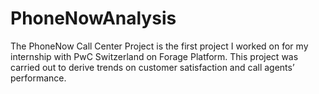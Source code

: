 # PhoneNowAnalysis
The PhoneNow Call Center Project is the first project I worked on for my internship with PwC Switzerland on Forage Platform. This project was carried out to derive trends on customer satisfaction and call agents’ performance.
